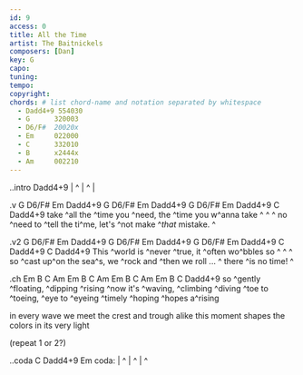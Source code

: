 ```yaml
---
id: 9
access: 0
title: All the Time
artist: The Baitnickels
composers: [Dan]
key: G
capo:
tuning:
tempo:
copyright:
chords: # list chord-name and notation separated by whitespace
  - Dadd4+9 554030
  - G      320003
  - D6/F#  20020x
  - Em     022000
  - C      332010
  - B      x2444x
  - Am     002210
---
```


..intro Dadd4+9
| ^ | ^ |

.v G D6/F# Em Dadd4+9 G D6/F# Em Dadd4+9 G D6/F# Em Dadd4+9 C Dadd4+9
take ^all the ^time you ^need, the ^time you w^anna take  ^  ^  ^
no ^need to ^tell the ti^me, let's ^not make ^*that* mistake. ^

.v2 G D6/F# Em Dadd4+9 G D6/F# Em Dadd4+9 G D6/F# Em Dadd4+9 C Dadd4+9 C Dadd4+9
This ^world is ^never ^true, it ^often wo^bbles so  ^  ^  ^
so ^cast up^on the sea^s, we ^rock and ^then we roll ...  ^
there ^is no time!  ^

.ch Em B C Am  Em B C Am  Em B C Am  Em B C Dadd4+9
so ^gently ^floating, ^dipping ^rising 
^now it's ^waving, ^climbing ^diving 
^toe to ^toeing, ^eye to ^eyeing 
^timely ^hoping ^hopes a^rising 

in every wave we meet the crest and trough alike
this moment shapes the colors in its very light

(repeat 1 or 2?)

..coda C Dadd4+9 Em
coda: | ^ | ^ | ^
